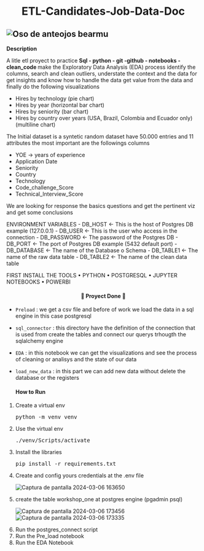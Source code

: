 <h1 align="center">ETL-Candidates-Job-Data-Doc</h1>

![Oso de anteojos bearmu](https://github.com/JoanMz/Workshop_one/assets/103477035/e94bced5-f8a6-4334-b6eb-8691fcfb0b6a)
---
**Description**
<p>A litle etl proyect to practice <b>Sql - python - git -github - notebooks - clean_code </b> make the Exploratory Data Analysis (EDA) process identify the columns, search and clean outliers, understate the context and the data for get insights and know how to handle the data get value from the data and finally do the following visualizations</p>

- Hires by technology (pie chart)
- Hires by year (horizontal bar chart)
- Hires by seniority (bar chart)
- Hires by country over years (USA, Brazil, Colombia and Ecuador only) (multiline chart)

<p>The Initial dataset is a syntetic random dataset have 50.000 entries and 11 attributes the most important are the followings columns</p>

- YOE -> years of experience
- Application Date
- Seniority
- Country
- Technology
- Code_challenge_Score
- Technical_Interview_Score

<p>We are looking for response the basics questions and get the pertinent viz and get some conclusions</p>
ENVIRONMENT VARIABLES
- DB_HOST      <- This is the host of Postgres DB  example (127.0.0.1)
- DB_USER      <- This is the user who access in the connection 
- DB_PASSWORD  <- The password of the Postgres DB
- DB_PORT      <- The port of Postgres DB example (5432 default port)
- DB_DATABASE  <- The name of the Database o Schema
- DB_TABLE1    <- The name of the raw data table
- DB_TABLE2    <- The name of the clean data table

FIRST INSTALL THE TOOLS
•	PYTHON
•	POSTGRESQL
•	JUPYTER NOTEBOOKS
•	POWERBI



<h4 align="center">
🐼 Proyect Done 🐼
</h4>


- `Preload` : we get a csv file and before of work we load the data in  a sql engine in this case postgresql
- `sql_connector` : this directory have the definition of the connection that is used from create the tables and connect our querys trhougth the sqlalchemy engine
- `EDA` : in this notebook we can get the visualizations and see the process of cleaning or analisys and the state of our data
- `load_new_data` : in this part we can add new data without delete the database or the registers

  <h4 alingn="center"> How to Run </h4>


<ol>
  <li>Create a virtual env <pre>python -m venv venv</pre></li>
  <li>Use the virtual env <pre>./venv/Scripts/activate</pre></li>
  <li>Install the libraries <pre>pip install -r requirements.txt</pre></li>
  <li>Create and config yours credentials at the .env file</li>

  ![Captura de pantalla 2024-03-06 163650](https://github.com/JoanMz/Workshop_one/assets/103477035/6f8576ba-864c-4262-b768-6e1581d70fda)

  <li>create the table workshop_one at postgres engine (pgadmin psql)</li>

  ![Captura de pantalla 2024-03-06 173456](https://github.com/JoanMz/Workshop_one/assets/103477035/521a4ccc-8ff4-473b-9c1d-158dc119b2d8)
  ![Captura de pantalla 2024-03-06 173335](https://github.com/JoanMz/Workshop_one/assets/103477035/37f0e512-8bf1-47fa-b487-de50257c3969)
  <li>Run the postgres_connect script</li>
  <li>Run the Pre_load notebook</li>
  <li>Run the EDA Notebook</li>

</ol>







